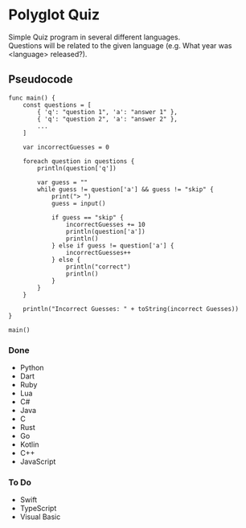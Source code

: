 # Polyglot Quiz
Simple Quiz program in several different languages.  
Questions will be related to the given language (e.g. What year was \<language\> released?).

## Pseudocode
```
func main() {
	const questions = [
		{ 'q': "question 1", 'a': "answer 1" },
		{ 'q': "question 2", 'a': "answer 2" },
		...
	]

	var incorrectGuesses = 0

	foreach question in questions {
		println(question['q'])

		var guess = ""
		while guess != question['a'] && guess != "skip" {
			print("> ")
			guess = input()

			if guess == "skip" {
				incorrectGuesses += 10
				println(question['a'])
				println()
			} else if guess != question['a'] {
				incorrectGuesses++
			} else {
				println("correct")
				println()
			}
		}
	}

	println("Incorrect Guesses: " + toString(incorrect Guesses))
}

main()
```

### Done
- Python
- Dart
- Ruby
- Lua
- C#
- Java
- C
- Rust
- Go
- Kotlin
- C++
- JavaScript

### To Do
- Swift
- TypeScript
- Visual Basic
